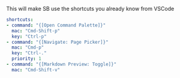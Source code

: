 This will make SB use the shortcuts you already know from VSCode

```yaml
shortcuts:
- command: "{[Open Command Palette]}" 
  mac: "Cmd-Shift-p" 
  key: "Ctrl-p" 
- command: "{[Navigate: Page Picker]}"
  mac: "Cmd-p"
  key: "Ctrl-."
  priority: 1
- command: "{[Markdown Preview: Toggle]}"
  mac: "Cmd-Shift-v"
```